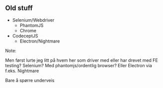 ## Old stuff

* Selenium/Webdriver
   * PhantomJS
   * Chrome
* CodeceptJS
   * Electron/Nightmare

Note:

Men først lurte jeg litt på hvem her som driver med eller har drevet med FE testing?
Selenium? Med phantomjs/ordentlig browser? Eller Electron via f.eks. Nightmare

Bare å spørre underveis
